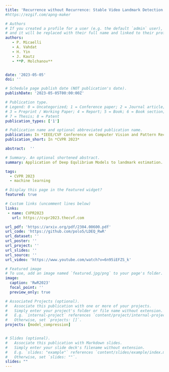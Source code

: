```yaml
---
title: 'Recurrence without Recurrence: Stable Video Landmark Detection with Deep Equilibrium Models'
#https://ezgif.com/apng-maker 

# Authors
# If you created a profile for a user (e.g. the default `admin` user), write the username (folder name) here
# and it will be replaced with their full name and linked to their profile.
authors:
   - P. Micaelli
   - A. Vahdat
   - H. Yin
   - J. Kautz
   - **P. Molchanov**


date: '2023-05-05'
doi: ''

# Schedule page publish date (NOT publication's date).
publishDate: '2023-05-05T00:00:00Z'

# Publication type.
# Legend: 0 = Uncategorized; 1 = Conference paper; 2 = Journal article;
# 3 = Preprint / Working Paper; 4 = Report; 5 = Book; 6 = Book section;
# 7 = Thesis; 8 = Patent
publication_types: ['1']

# Publication name and optional abbreviated publication name.
publication: In *IEEE/CVF Conference on Computer Vision and Pattern Recognition*
publication_short: In *CVPR 2023*

abstract:  ''

# Summary. An optional shortened abstract.
summary: Application of Deep Equlibrium Models to landmark estimation. Train on single isolated images, apply on videos to reduce jitter. New video landmarks dataset.  

tags: 
  - CVPR 2023
  - machine learning

# Display this page in the Featured widget?
featured: true

# Custom links (uncomment lines below)
links:
 - name: CVPR2023
   url: https://cvpr2023.thecvf.com

url_pdf: 'https://arxiv.org/pdf/2304.00600.pdf'
url_code: 'https://github.com/polo5/LDEQ_RwR'
url_dataset: ''
url_poster: ''
url_project: ''
url_slides: ''
url_source: ''
url_video: 'https://www.youtube.com/watch?v=6n95iEFZS_k'

# Featured image
# To use, add an image named `featured.jpg/png` to your page's folder.
image:
  caption: 'RwR2023'
  focal_point: ''
  preview_only: true

# Associated Projects (optional).
#   Associate this publication with one or more of your projects.
#   Simply enter your project's folder or file name without extension.
#   E.g. `internal-project` references `content/project/internal-project/index.md`.
#   Otherwise, set `projects: []`.
projects: [model_compression]


# Slides (optional).
#   Associate this publication with Markdown slides.
#   Simply enter your slide deck's filename without extension.
#   E.g. `slides: "example"` references `content/slides/example/index.md`.
#   Otherwise, set `slides: ""`.
slides: ""
---
```

